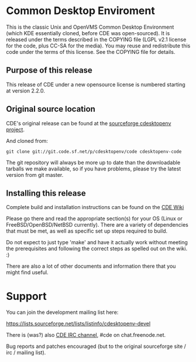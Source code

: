 # Common Desktop Enviroment

This is the classic Unix and OpenVMS Common Desktop Environment (which KDE essentially cloned, before CDE was open-sourced).
It is released under the terms described in the COPYING file (LGPL v2.1 license for the code, plus CC-SA for the media). You
may reuse and redistribute this code under the terms of this license. See the COPYING file for details.

## Purpose of this release

This release of CDE under a new opensource license is numbered starting at version 2.2.0.

## Original source location

CDE's original release can be found at the [sourceforge cdesktopenv project](http://sourceforge.net/projects/cdesktopenv/).

And cloned from:

    git clone git://git.code.sf.net/p/cdesktopenv/code cdesktopenv-code

The git repository will always be more up to date than the downloadable tarballs we make available, so if you have problems,
please try the latest version from git master.

## Installing this release

Complete build and installation instructions can be found on the [CDE Wiki](http://sourceforge.net/p/cdesktopenv/wiki/Home/)

Please go there and read the appropriate section(s) for your OS (Linux or FreeBSD/OpenBSD/NetBSD currently).  There are a variety of dependencies that must be met, as well as specific set up steps required to build.

Do not expect to just type 'make' and have it actually work without meeting the prerequisites and following the correct steps as spelled out on the wiki. :)

There are also a lot of other documents and information there that you might find useful.

# Support

You can join the development mailing list here:

https://lists.sourceforge.net/lists/listinfo/cdesktopenv-devel

There is (was?) also [CDE IRC channel](irc://chat.freenode.net/cde), #cde on chat.freenode.net.

Bug reports and patches encouraged (but to the original sourceforge site / irc / mailing list).

